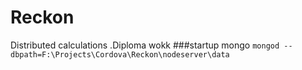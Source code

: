 # Reckon
Distributed calculations .Diploma wokk
  ###startup mongo `mongod --dbpath=F:\Projects\Cordova\Reckon\nodeserver\data`
